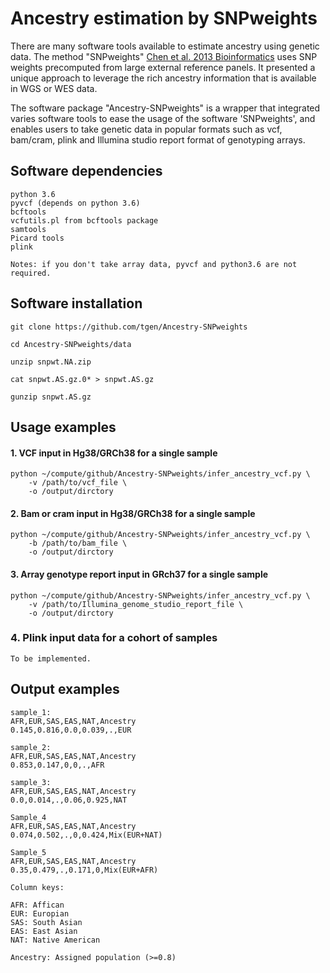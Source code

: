 # Ancestry estimation by SNPweights

There are many software tools available to estimate ancestry using genetic data. The method "SNPweights" 
[Chen et al. 2013 Bioinformatics](https://www.ncbi.nlm.nih.gov/pmc/articles/PMC3661048/) uses SNP weights 
precomputed from large external reference panels. It presented a unique approach to leverage the rich ancestry 
information that is available in WGS or WES data.

The software package "Ancestry-SNPweights" is a wrapper that integrated varies software tools to ease the usage
of the software 'SNPweights', and enables users to take genetic data in popular formats such as vcf, bam/cram, plink
and Illumina studio report format of genotyping arrays.

## Software dependencies

```
python 3.6
pyvcf (depends on python 3.6)
bcftools
vcfutils.pl from bcftools package
samtools
Picard tools
plink

Notes: if you don't take array data, pyvcf and python3.6 are not required.
```

## Software installation

```
git clone https://github.com/tgen/Ancestry-SNPweights

cd Ancestry-SNPweights/data

unzip snpwt.NA.zip

cat snpwt.AS.gz.0* > snpwt.AS.gz 

gunzip snpwt.AS.gz
```

## Usage examples

#### 1. VCF input in Hg38/GRCh38 for a single sample

```
python ~/compute/github/Ancestry-SNPweights/infer_ancestry_vcf.py \
    -v /path/to/vcf_file \
    -o /output/dirctory
```

#### 2. Bam or cram input in Hg38/GRCh38 for a single sample

```
python ~/compute/github/Ancestry-SNPweights/infer_ancestry_vcf.py \
    -b /path/to/bam_file \
    -o /output/dirctory
```

#### 3. Array genotype report input in GRch37 for a single sample

```
python ~/compute/github/Ancestry-SNPweights/infer_ancestry_vcf.py \
    -v /path/to/Illumina_genome_studio_report_file \
    -o /output/dirctory
```

### 4. Plink input data for a cohort of samples

```
To be implemented.

```

## Output examples

```
sample_1:
AFR,EUR,SAS,EAS,NAT,Ancestry
0.145,0.816,0.0,0.039,.,EUR

sample_2:
AFR,EUR,SAS,EAS,NAT,Ancestry
0.853,0.147,0,0,.,AFR

sample_3:
AFR,EUR,SAS,EAS,NAT,Ancestry
0.0,0.014,.,0.06,0.925,NAT

Sample_4
AFR,EUR,SAS,EAS,NAT,Ancestry
0.074,0.502,.,0,0.424,Mix(EUR+NAT)

Sample_5
AFR,EUR,SAS,EAS,NAT,Ancestry
0.35,0.479,.,0.171,0,Mix(EUR+AFR)

Column keys:

AFR: Affican
EUR: Europian
SAS: South Asian
EAS: East Asian
NAT: Native American

Ancestry: Assigned population (>=0.8)
```
